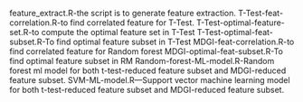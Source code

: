 feature_extract.R-the script is to generate feature extraction. 
T-Test-feat-correlation.R-to find correlated feature for T-Test.
T-Test-optimal-feature-set.R-to compute the optimal feature set in T-Test
T-Test-optimal-feat-subset.R-To find optimal feature subset in T-Test
MDGI-feat-correlation.R-to find correlated feature for Random forest
MDGI-optimal-feat-subset.R-To find optimal feature subset in RM
Random-forest-ML-model.R-Random forest ml model for both t-test-reduced feature subset and  MDGI-reduced feature subset.
SVM-ML-model.R—Support vector machine learning model for both t-test-reduced feature subset and  MDGI-reduced feature subset.
